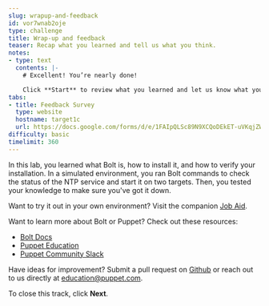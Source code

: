 ```yaml
---
slug: wrapup-and-feedback
id: vor7wnab2oje
type: challenge
title: Wrap-up and feedback
teaser: Recap what you learned and tell us what you think.
notes:
- type: text
  contents: |-
    # Excellent! You’re nearly done!

    Click **Start** to review what you learned and let us know what you thought of this track.
tabs:
- title: Feedback Survey
  type: website
  hostname: target1c
  url: https://docs.google.com/forms/d/e/1FAIpQLSc89N9XCQoDEkET-uVKqjZWGnqMw0IbzZeeuuCKcoQk5oXr0g/viewform?embedded=true
difficulty: basic
timelimit: 360
---
```

In this lab, you learned what Bolt is, how to install it, and how to verify your installation. In a simulated environment, you ran Bolt commands to check the status of the NTP service and start it on two targets. Then, you tested your knowledge to make sure you've got it down.

Want to try it out in your own environment? Visit the companion [Job Aid](https://puppet-kmo.gitbook.io/job-aids/bolt/bolt-basics-on-linux).

Want to learn more about Bolt or Puppet? Check out these resources:
- [Bolt Docs](https://puppet.com/docs/bolt/latest/bolt.html)
- [Puppet Education](https://learn.puppet.com/)
- [Puppet Community Slack](https://slack.puppet.com/)

Have ideas for improvement? Submit a pull request on [Github](https://github.com/puppetlabs/puppet-practice-labs/tree/main/install-bolt-on-linux) or reach out to us directly at <a href="mailto:education@puppet.com">education@puppet.com</a>.

To close this track, click **Next**.